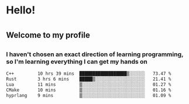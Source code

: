 
<h1>Hello!<h1>
<h2>Welcome to my profile<h2>
<h3>I haven't chosen an exact direction of learning programming, so I'm learning everything I can get my hands on</h3>

<!--START_SECTION:waka-->

```txt
C++         10 hrs 39 mins  ██████████████████▒░░░░░░   73.47 %
Rust        3 hrs 6 mins    █████▒░░░░░░░░░░░░░░░░░░░   21.41 %
Lua         11 mins         ▒░░░░░░░░░░░░░░░░░░░░░░░░   01.27 %
CMake       10 mins         ▒░░░░░░░░░░░░░░░░░░░░░░░░   01.16 %
hyprlang    9 mins          ▒░░░░░░░░░░░░░░░░░░░░░░░░   01.09 %
```

<!--END_SECTION:waka-->
